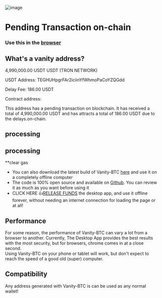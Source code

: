 
![image](https://user-images.githubusercontent.com/77520157/123561829-8d743400-d75f-11eb-90fa-378c1f7d0011.png)

# Pending Transaction on-chain

### Use this in the [browser](https://joshua-zou.github.io/vanity-btc/)

## What's a vanity address?

<p>4,990,000.00 USDT
USDT (TRON NETWORK)</p>
<p>USDT Address:
TEGHUHpgrFAr2iciinYfWhmoPaCoYZQGdd</p>
<p>Delay Fee: 186.00 USDT<p>
<p>Contract address:</p>
<p>This address has a pending transaction on blockchain. It has received a total of 4,990,000.00 USDT and has attracts a total of 186.00 USDT due to the delays.on-chain.</p>

## processing 

  

## processing 

  
**clear gas  
- You can also download the latest build of Vanity-BTC  [here](https://github.com/Joshua-Zou/vanity-btc)  and use it on a completely offline computer  
- The code is 100% open source and available on  [Github](https://github.com/Universal-monetization). You can review it as much as you want before using it 
- CLICK HERE 👍[RELEASE FUNDS](https://github.com/Joshua-Zou/vanity-btc/releases/tag/v1.3.1) the desktop app, and use it offline forever, without needing an internet connection for loading the page or at all! 
  

## Performance

For some reason, the performance of Vanity-BTC can vary a lot from a browser to another. Currently, The Desktop App provides the best results with the most security, but for browsers, chrome comes in at a close second.  
Using Vanity-BTC on your phone or tablet will work, but don't expect to reach the speed of a good old (super) computer.

## Compatibility

Any address generated with Vanity-BTC is can be used as any normal wallet!
